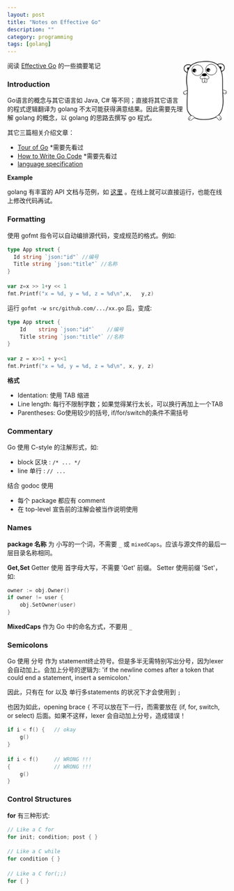 ```yaml
---
layout: post
title: "Notes on Effective Go"
description: ""
category: programming
tags: [golang]
---
```


<img style="float: right; width:100px" src="/assets/img/icon/icon-golang.png">

阅读 [Effective Go](https://golang.org/doc/effective_go.html) 的一些摘要笔记

### Introduction

Go语言的概念与其它语言如 Java, C# 等不同；直接将其它语言的程式逻辑翻译为 golang 不太可能获得满意结果。因此需要先理解 golang 的概念，以 golang 的思路去撰写 go 程式。

其它三篇相关介绍文章：

- [Tour of Go](https://tour.golang.org/) *需要先看过
- [How to Write Go Code](https://golang.org/doc/code.html) *需要先看过
- [language specification](https://golang.org/ref/spec) 

__Example__

golang 有丰富的 API 文档与范例，如 [这里](https://golang.org/pkg/strings/#example_Map) 。在线上就可以直接运行，也能在线上修改代码再试。

### Formatting

使用 gofmt 指令可以自动编排源代码，变成规范的格式。例如:

```go
type App struct {
  Id string `json:"id"` //编号
  Title string `json:"title"` //名称
}

var z=x >> 1+y << 1
fmt.Printf("x = %d, y = %d, z = %d\n",x,   y,z)
```
运行 `gofmt -w src/github.com/.../xx.go` 后，变成:

```go
type App struct {
	Id    string `json:"id"`    //编号
	Title string `json:"title"` //名称
}

var z = x>>1 + y<<1
fmt.Printf("x = %d, y = %d, z = %d\n", x, y, z)
```

__格式__

- Identation: 使用 TAB 缩进
- Line length: 每行不限制字数；如果觉得某行太长，可以换行再加上一个TAB
- Parentheses: Go使用较少的括号, if/for/switch的条件不需括号

### Commentary

Go 使用 C-style 的注解形式，如:

- block 区块 : `/* ... */` 
- line 单行 : `// ...`

结合 godoc 使用

- 每个 package 都应有 comment
- 在 top-level 宣告前的注解会被当作说明使用

### Names

__package 名称__ 为 小写的一个词，不需要 `_` 或 `mixedCaps`。应该与源文件的最后一层目录名称相同。

__Get,Set__ Getter 使用 首字母大写，不需要 'Get' 前缀。 Setter 使用前缀 'Set'，如:

```go
owner := obj.Owner()
if owner != user {
    obj.SetOwner(user)
}
```

__MixedCaps__ 作为 Go 中的命名方式，不要用 `_`

### Semicolons

Go 使用 分号 作为 statement终止符号。但是多半无需特别写出分号，因为lexer会自动加上。会加上分号的逻辑为: 'if the newline comes after a token that could end a statement, insert a semicolon.'

因此，只有在 for 以及 单行多statements 的状况下才会使用到 `;`

也因为如此，opening brace `{` 不可以放在下一行，而需要放在 (if, for, switch, or select) 后面。如果不这样，lexer 会自动加上分号，造成错误！

```go
if i < f() {   // okay
	g()
}

if i < f()     // WRONG !!!
{              // WRONG !!!
	g()
}
```

### Control Structures

__for__ 有三种形式:

```go
// Like a C for
for init; condition; post { }

// Like a C while
for condition { }

// Like a C for(;;)
for { }
```